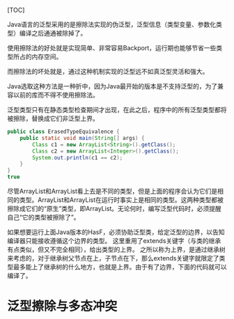 [TOC]

Java语言的泛型采用的是擦除法实现的伪泛型，泛型信息（类型变量、参数化类型）编译之后通通被除掉了。

使用擦除法的好处就是实现简单、非常容易Backport，运行期也能够节省一些类型所占的内存空间。

而擦除法的坏处就是，通过这种机制实现的泛型远不如真泛型灵活和强大。

Java选取这种方法是一种折中，因为Java最开始的版本是不支持泛型的，为了兼容以前的库而不得不使用擦除法。

泛型类型只有在静态类型检查期间才出现，在此之后，程序中的所有泛型类型都将被擦除，替换成它们非泛型上界。

```java
public class ErasedTypeEquivalence {
    public static void main(String[] args) {
        Class c1 = new ArrayList<String>().getClass();
        Class c2 = new ArrayList<Integer>().getClass();
        System.out.println(c1 == c2);
    }
}
true
```

尽管ArrayList<String>和ArrayList<Integer>看上去是不同的类型，但是上面的程序会认为它们是相同的类型。ArrayList<String>和ArrayList<Integer>在运行时事实上是相同的类型。这两种类型都被擦除成它们的“原生”类型，即ArrayList。无论何时，编写泛型代码时，必须提醒自己“它的类型被擦除了”。

如果想要运行上面Java版本的HasF，必须协助泛型类，给定泛型的边界，以告知编译器只能接收遵循这个边界的类型。
这里重用了extends关键字（与类的继承有点类似，但又不完全相同），给出类型的上界。
之所以称为上界，是通过继承树来考虑的，对于继承树父节点在上，子节点在下，那么extends关键字就限定了类型最多能上了继承树的什么地方，也就是上界。由于有了边界，下面的代码就可以编译了。

# 泛型擦除与多态冲突
